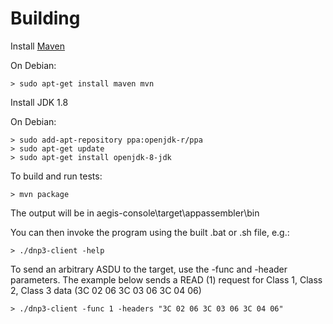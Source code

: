 # Building

Install [Maven](https://maven.apache.org/)

On Debian:

```
> sudo apt-get install maven mvn 
```

Install JDK 1.8

On Debian:

```
> sudo add-apt-repository ppa:openjdk-r/ppa
> sudo apt-get update 
> sudo apt-get install openjdk-8-jdk
```

To build and run tests:

```
> mvn package
```

The output will be in aegis-console\target\appassembler\bin

You can then invoke the program using the built .bat or .sh file, e.g.:

```
> ./dnp3-client -help
```

To send an arbitrary ASDU to the target, use the -func and -header parameters. The example below
sends a READ (1) request for Class 1, Class 2, Class 3 data (3C 02 06 3C 03 06 3C 04 06)

```
> ./dnp3-client -func 1 -headers "3C 02 06 3C 03 06 3C 04 06"
```
